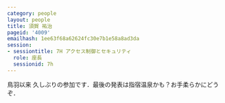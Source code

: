 ```yaml
---
category: people
layout: people
title: 須賀 祐治
pageid: '4009'
emailhash: 1ee63f68a62624fc30e7b1e58a8ad3da
session:
- sessiontitle: 7H アクセス制御とセキュリティ
  role: 座長
  sessionid: 7h
---
```

鳥羽以来 久しぶりの参加です．最後の発表は指宿温泉かも？お手柔らかにどうぞ．